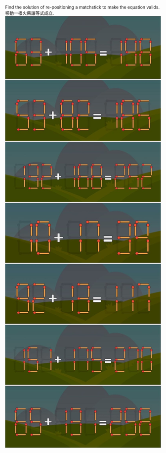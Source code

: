 Find the solution of re-positioning a matchstick to make the equation valids.
移動一根火柴讓等式成立.
<img src="1.jpg">
<img src="2.jpg">
<img src="3.jpg">
<img src="4.jpg">
<img src="5.jpg">
<img src="6.jpg">
<img src="7.jpg">
